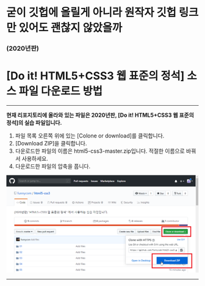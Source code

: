 # 굳이 깃헙에 올릴게 아니라 원작자 깃헙 링크만 있어도 괜찮지 않았을까 

### (2020년판)

# [Do it! HTML5+CSS3 웹 표준의 정석] 소스 파일 다운로드 방법


---------------------------------------------

**현재 리포지토리에 올라와 있는 파일은 2020년판,  [Do it! HTML5+CSS3 웹 표준의 정석]의 실습 파일입니다.** 

1. 파일 목록 오른쪽 위에 있는 [Colone or download]를 클릭합니다.
2. [Download ZIP]을 클릭합니다.
3. 다운로드한 파일의 이름은 html5-css3-master.zip입니다. 적절한 이름으로 바꿔서 사용하세요.
4. 다운로드한 파일의 압축을 풉니다. 

![](images/download.png)

----------------------------------------------
